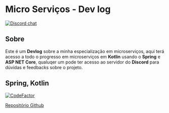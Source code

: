 # Micro Serviços - Dev log

[![Discord chat](https://img.shields.io/discord/1159121909087215666?logo=discord)](https://discord.gg/DJNFCcmk7R)


## Sobre

 Este é um **Devlog** sobre a minha especialização em microserviços, aqui terá acesso a todo o progresso em microserviços em **Kotlin** usando o  **Spring** e **ASP NET Core**, qualuqer um pode ter acesso ao servidor do **Discord** para dúvidas e feedbacks sobre o projeto.
 
## Spring, Kotlin

[![CodeFactor](https://www.codefactor.io/repository/github/thalysmarciobn/microservices_spring/badge)](https://www.codefactor.io/repository/github/thalysmarciobn/microservices_spring)

[Repositório Github](https://github.com/thalysmarciobn/microservices_spring)
